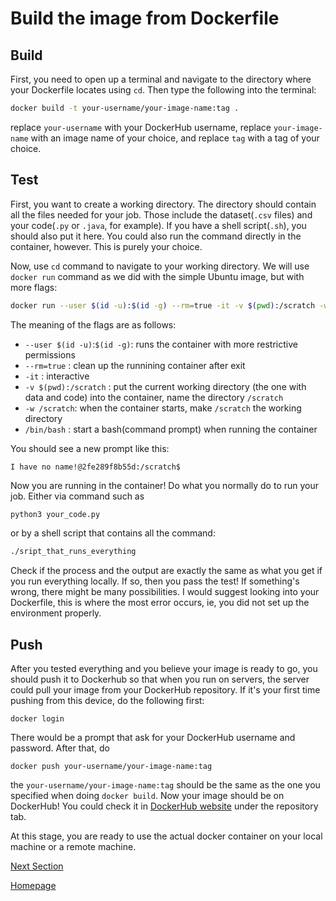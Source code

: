 
# Build the image from Dockerfile

## Build

First, you need to open up a terminal and navigate to the directory where your Dockerfile locates using `cd`. Then type the following into the terminal:
```sh
docker build -t your-username/your-image-name:tag .
```

replace `your-username` with your DockerHub username, replace `your-image-name` with an image name of your choice, and replace `tag` with a tag of your choice.

## Test

First, you want to create a working directory. The directory should contain all the files needed for your job. Those include the dataset(`.csv` files) and your code(`.py` or `.java`, for example). If you have a shell script(`.sh`), you should also put it here. You could also run the command directly in the container, however. This is purely your choice.

Now, use `cd` command to navigate to your working directory. We will use `docker run` command as we did with the simple Ubuntu image, but with more flags:
```sh
docker run --user $(id -u):$(id -g) --rm=true -it -v $(pwd):/scratch -w /scratch username/imagename:tag /bin/bash
```
The meaning of the flags are as follows:
- `--user $(id -u)`:`$(id -g)`: runs the container with more restrictive permissions
- `--rm=true` : clean up the runnining container after exit
- `-it` : interactive
- `-v $(pwd):/scratch` : put the current working directory (the one with data and code) into the container, name the directory `/scratch`
- `-w /scratch`: when the container starts, make `/scratch` the working directory
- `/bin/bash` : start a bash(command prompt) when running the container

You should see a new prompt like this:
```
I have no name!@2fe289f8b55d:/scratch$
```

Now you are running in the container! Do what you normally do to run your job. Either via command such as
```sh
python3 your_code.py
```

or by a shell script that contains all the command:
```sh
./sript_that_runs_everything
```

Check if the process and the output are exactly the same as what you get if you run everything locally. If so, then you pass the test! If something's wrong, there might be many possibilities. I would suggest looking into your Dockerfile, this is where the most error occurs, ie, you did not set up the environment properly.

## Push

After you tested everything and you believe your image is ready to go, you should push it to Dockerhub so that when you run on servers, the server could pull your image from your DockerHub repository. If it's your first time pushing from this device, do the following first:
```
docker login
```

There would be a prompt that ask for your DockerHub username and password. After that, do
```
docker push your-username/your-image-name:tag
```

the `your-username/your-image-name:tag` should be the same as the one you specified when doing `docker build`. Now your image should be on DockerHub! You could check it in [DockerHub website] under the repository tab.

At this stage, you are ready to use the actual docker container on your local machine or a remote machine.

[Next Section](use.md)

[Homepage](index.md)

[//]: # (These are reference links used in the body of this note and get stripped out when the markdown processor does its job. There is no need to format nicely because it shouldn't be seen. Thanks SO - http://stackoverflow.com/questions/4823468/store-comments-in-markdown-syntax)
   [CHTC]: <https://chtc.cs.wisc.edu/>
   [DockerHub website]: <https://hub.docker.com/>
   [Windows link]: <https://docs.docker.com/desktop/install/windows-install/>
   [Mac link]: <https://docs.docker.com/desktop/install/mac-install/>
   [Linux link]: <https://docs.docker.com/desktop/install/linux-install/>
   [Engine link]: <https://docs.docker.com/engine/install/centos/>
   [Dockerfile reference]: <https://docs.docker.com/engine/reference/builder/>
